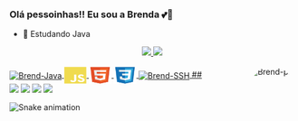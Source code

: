 ### Olá pessoinhas!! Eu sou a Brenda 💕🎉


- 🌱 Estudando Java 

<div align="center">
  <a href="https://github.com/brenda-br3">
  <img height="180em" src="https://github-readme-stats.vercel.app/api?username=brenda-br3&show_icons=true&theme=nightowl&include_all_commits=true&count_private=true"/>
  <img height="180em" src="https://github-readme-stats.vercel.app/api/top-langs/?username=brenda-br3&layout=compact&langs_count=7&theme=midnight-purple"/>
</div>
<div style="display: inline_block"><br>
   <img align="center" alt="Brend-Java" height="30" width="40"  src="https://cdn.jsdelivr.net/gh/devicons/devicon/icons/java/java-plain.svg" />
  <img align="center" alt="Brend-Js" height="30" width="40" src="https://raw.githubusercontent.com/devicons/devicon/master/icons/javascript/javascript-plain.svg">
  <img align="center" alt="Brend-HTML" height="30" width="40" src="https://raw.githubusercontent.com/devicons/devicon/master/icons/html5/html5-original.svg">
  <img align="center" alt="Brend-CSS" height="30" width="40" src="https://raw.githubusercontent.com/devicons/devicon/master/icons/css3/css3-original.svg">
  <img align="center" alt="Brend-SSH" height="30" width="40" src="https://cdn.jsdelivr.net/gh/devicons/devicon/icons/ssh/ssh-original-wordmark.svg" />
<img align="right" alt="Brend-pic" height="150" style="border-radius:50px;" src="https://media.discordapp.net/attachments/925808811778908233/925808982281564170/Design_sem_nome.gif?width=507&height=507">
  ##
 
<div> 
  <a href="https://www.instagram.com/br3_roberta/" target="_blank"><img src="https://img.shields.io/badge/-Instagram-%23E4405F?style=for-the-badge&logo=instagram&logoColor=white" target="_blank"></a>
 <a href="https://discord.gg/wagxzStdcR" target="_blank"><img src="https://img.shields.io/badge/Discord-7289DA?style=for-the-badge&logo=discord&logoColor=white" target="_blank"></a> 
  <a href = "mailto:bre@breroberta.com.br"><img src="https://img.shields.io/badge/-Gmail-%23333?style=for-the-badge&logo=gmail&logoColor=white" target="_blank"></a>
  <a href="linkedin.com/in/brenda-roberta-developer
" target="_blank"><img src="https://img.shields.io/badge/-LinkedIn-%230077B5?style=for-the-badge&logo=linkedin&logoColor=white" target="_blank"></a> 
 
  ![Snake animation](https://github.com/brenda-br3/brenda-br3/blob/output/github-contribution-grid-snake.svg)
 
</div>
